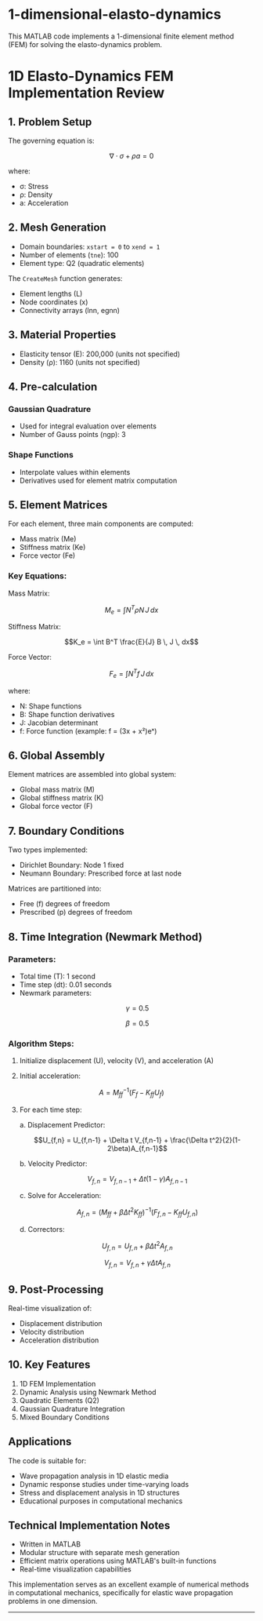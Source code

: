 # 1-dimensional-elasto-dynamics


This MATLAB code implements a 1-dimensional finite element method (FEM) for solving the elasto-dynamics problem.


# 1D Elasto-Dynamics FEM Implementation Review

## 1. Problem Setup
The governing equation is:

```math
\nabla \cdot \sigma + \rho a = 0
```

where:
- σ: Stress
- ρ: Density
- a: Acceleration

## 2. Mesh Generation
- Domain boundaries: `xstart = 0` to `xend = 1`
- Number of elements (`tne`): 100
- Element type: Q2 (quadratic elements)

The `CreateMesh` function generates:
- Element lengths (L)
- Node coordinates (x)
- Connectivity arrays (lnn, egnn)

## 3. Material Properties
- Elasticity tensor (E): 200,000 (units not specified)
- Density (ρ): 1160 (units not specified)

## 4. Pre-calculation
### Gaussian Quadrature
- Used for integral evaluation over elements
- Number of Gauss points (ngp): 3

### Shape Functions
- Interpolate values within elements
- Derivatives used for element matrix computation

## 5. Element Matrices
For each element, three main components are computed:
- Mass matrix (Me)
- Stiffness matrix (Ke)
- Force vector (Fe)

### Key Equations:

Mass Matrix:
```math
M_e = \int N^T \rho N \, J \, dx
```

Stiffness Matrix:
```math
K_e = \int B^T \frac{E}{J} B \, J \, dx
```

Force Vector:
```math
F_e = \int N^T f \, J \, dx
```

where:
- N: Shape functions
- B: Shape function derivatives
- J: Jacobian determinant
- f: Force function (example: f = (3x + x²)eˣ)

## 6. Global Assembly
Element matrices are assembled into global system:
- Global mass matrix (M)
- Global stiffness matrix (K)
- Global force vector (F)

## 7. Boundary Conditions
Two types implemented:
- Dirichlet Boundary: Node 1 fixed
- Neumann Boundary: Prescribed force at last node

Matrices are partitioned into:
- Free (f) degrees of freedom
- Prescribed (p) degrees of freedom

## 8. Time Integration (Newmark Method)
### Parameters:
- Total time (T): 1 second
- Time step (dt): 0.01 seconds
- Newmark parameters:
  ```math
  \gamma = 0.5
  ```
  ```math
  \beta = 0.5
  ```

### Algorithm Steps:
1. Initialize displacement (U), velocity (V), and acceleration (A)

2. Initial acceleration:
```math
A = M_{ff}^{-1} (F_f - K_{ff} U_f)
```

3. For each time step:

   a. Displacement Predictor:
   ```math
   U_{f,n} = U_{f,n-1} + \Delta t V_{f,n-1} + \frac{\Delta t^2}{2}(1-2\beta)A_{f,n-1}
   ```

   b. Velocity Predictor:
   ```math
   V_{f,n} = V_{f,n-1} + \Delta t(1-\gamma)A_{f,n-1}
   ```

   c. Solve for Acceleration:
   ```math
   A_{f,n} = (M_{ff} + \beta\Delta t^2K_{ff})^{-1}(F_{f,n} - K_{ff}U_{f,n})
   ```

   d. Correctors:
   ```math
   U_{f,n} = U_{f,n} + \beta\Delta t^2A_{f,n}
   ```
   ```math
   V_{f,n} = V_{f,n} + \gamma\Delta t A_{f,n}
   ```

## 9. Post-Processing
Real-time visualization of:
- Displacement distribution
- Velocity distribution
- Acceleration distribution

## 10. Key Features
1. 1D FEM Implementation
2. Dynamic Analysis using Newmark Method
3. Quadratic Elements (Q2)
4. Gaussian Quadrature Integration
5. Mixed Boundary Conditions

## Applications
The code is suitable for:
- Wave propagation analysis in 1D elastic media
- Dynamic response studies under time-varying loads
- Stress and displacement analysis in 1D structures
- Educational purposes in computational mechanics

## Technical Implementation Notes
- Written in MATLAB
- Modular structure with separate mesh generation
- Efficient matrix operations using MATLAB's built-in functions
- Real-time visualization capabilities

This implementation serves as an excellent example of numerical methods in computational mechanics, specifically for elastic wave propagation problems in one dimension.

---

